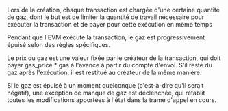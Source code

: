 Lors de la création, chaque transaction est chargée d'une certaine quantité de gaz, dont le but est de limiter la quantité de travail nécessaire pour exécuter la transaction et de payer pour cette exécution en même temps

Pendant que l'EVM exécute la transaction, le gaz est progressivement épuisé selon des règles spécifiques.

Le prix du gaz est une valeur fixée par le créateur de la transaction, qui doit payer gas_price * gas à l'avance à partir du compte d'envoi. S'il reste du gaz après l'exécution, il est restitué au créateur de la même manière.

Si le gaz est épuisé à un moment quelconque (c'est-à-dire qu'il serait négatif), une exception de manque de gaz est déclenchée, qui rétablit toutes les modifications apportées à l'état dans la trame d'appel en cours.


